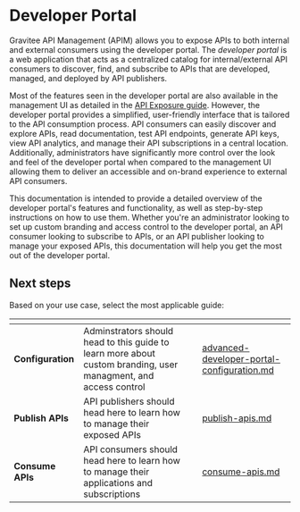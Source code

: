 # Developer Portal

Gravitee API Management (APIM) allows you to expose APIs to both internal and external consumers using the developer portal. The _developer portal_ is a web application that acts as a centralized catalog for internal/external API consumers to discover, find, and subscribe to APIs that are developed, managed, and deployed by API publishers.&#x20;

Most of the features seen in the developer portal are also available in the management UI as detailed in the [API Exposure guide](../api-exposure-plans-applications-and-subscriptions/). However, the developer portal provides a simplified, user-friendly interface that is tailored to the API consumption process. API consumers can easily discover and explore APIs, read documentation, test API endpoints, generate API keys, view API analytics, and manage their API subscriptions in a central location. Additionally, administrators have significantly more control over the look and feel of the developer portal when compared to the management UI allowing them to deliver an accessible and on-brand experience to external API consumers.&#x20;

This documentation is intended to provide a detailed overview of the developer portal's features and functionality, as well as step-by-step instructions on how to use them. Whether you're an administrator looking to set up custom branding and access control to the developer portal, an API consumer looking to subscribe to APIs, or an API publisher looking to manage your exposed APIs, this documentation will help you get the most out of the developer portal.

## Next steps

Based on your use case, select the most applicable guide:

<table data-view="cards"><thead><tr><th></th><th></th><th></th><th data-hidden data-card-target data-type="content-ref"></th></tr></thead><tbody><tr><td><strong>Configuration</strong></td><td>Adminstrators should head to this guide to learn more about custom branding, user managment, and access control</td><td></td><td><a href="../api-exposure-plans-applications-and-subscriptions/how-to/advanced-developer-portal-configuration.md">advanced-developer-portal-configuration.md</a></td></tr><tr><td><strong>Publish APIs</strong></td><td>API publishers should head here to learn how to manage their exposed APIs</td><td></td><td><a href="publish-apis.md">publish-apis.md</a></td></tr><tr><td><strong>Consume APIs</strong></td><td>API consumers should head here to learn how to manage their applications and subscriptions</td><td></td><td><a href="consume-apis.md">consume-apis.md</a></td></tr></tbody></table>



